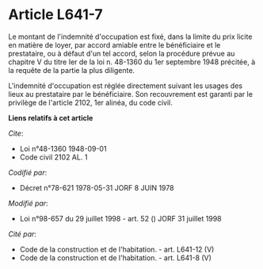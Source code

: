 # Article L641-7

Le montant de l'indemnité d'occupation est fixé, dans la limite du prix licite en matière de loyer, par accord amiable entre
le bénéficiaire et le prestataire, ou à défaut d'un tel accord, selon la procédure prévue au chapitre V du titre Ier de la
loi n. 48-1360 du 1er septembre 1948 précitée, à la requête de la partie la plus diligente.

L'indemnité d'occupation est réglée directement suivant les usages des lieux au prestataire par le bénéficiaire. Son
recouvrement est garanti par le privilège de l'article 2102, 1er alinéa, du code civil.

**Liens relatifs à cet article**

_Cite_:

  - Loi n°48-1360 1948-09-01
  - Code civil 2102 AL. 1

_Codifié par_:

  - Décret n°78-621 1978-05-31 JORF 8 JUIN 1978

_Modifié par_:

  - Loi n°98-657 du 29 juillet 1998 - art. 52 () JORF 31 juillet 1998

_Cité par_:

  - Code de la construction et de l'habitation. - art. L641-12 (V)
  - Code de la construction et de l'habitation. - art. L641-8 (V)

